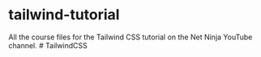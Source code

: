 # tailwind-tutorial
All the course files for the Tailwind CSS tutorial on the Net Ninja YouTube channel.
#   T a i l w i n d C S S  
 